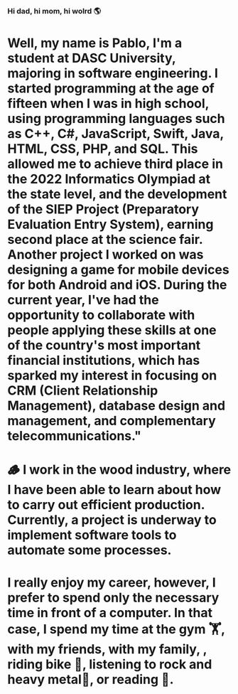 ### Hi dad, hi mom, hi wolrd 🌎
# Well, my name is Pablo, I'm a student at DASC University, majoring in software engineering. I started programming at the age of fifteen when I was in high school, using programming languages such as C++, C#, JavaScript, Swift, Java, HTML, CSS, PHP, and SQL. This allowed me to achieve third place in the 2022 Informatics Olympiad at the state level, and the development of the SIEP Project (Preparatory Evaluation Entry System), earning second place at the science fair. Another project I worked on was designing a game for mobile devices for both Android and iOS. During the current year, I've had the opportunity to collaborate with people applying these skills at one of the country's most important financial institutions, which has sparked my interest in focusing on CRM (Client Relationship Management), database design and management, and complementary telecommunications."

# 🪵 I work in the wood industry, where I have been able to learn about how to carry out efficient production. Currently, a project is underway to implement software tools to automate some processes.

# I really enjoy my career, however, I prefer to spend only the necessary time in front of a computer. In that case, I spend my time at the gym 🏋, with my friends, with my family, , riding bike 🚵, listening to rock and heavy metal🎸, or reading 📖.
<!--
**pablo27exe/pablo27exe** is a ✨ _special_ ✨ repository because its `README.md` (this file) appears on your GitHub profile.


